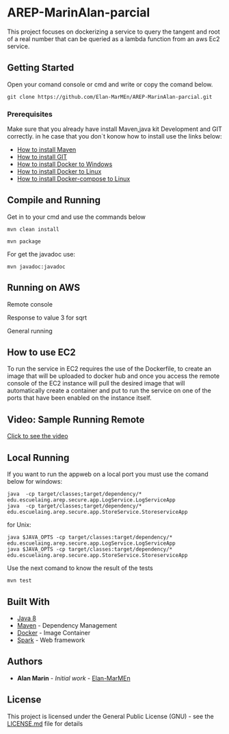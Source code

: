 # AREP-MarinAlan-parcial

This project focuses on dockerizing a service to query the tangent and root of a real number that can be queried 
as a lambda function from an aws Ec2 service.

## Getting Started

Open your comand console or cmd and write or copy the comand below.

```
git clone https://github.com/Elan-MarMEn/AREP-MarinAlan-parcial.git
```

### Prerequisites

Make sure that you already have install Maven,java kit Development and GIT correctly. in he case that you don`t konow how to install use the links below:

* [How to install Maven](https://www.youtube.com/watch?v=RfCWg5ay5B0)
* [How to install GIT](https://git-scm.com/book/en/v2/Getting-Started-Installing-Git)
* [How to install Docker to Windows](https://docs.docker.com/docker-for-windows/install/)
* [How to install Docker to Linux](https://docs.docker.com/engine/install/ubuntu/)
* [How to install Docker-compose to Linux](https://www.digitalocean.com/community/tutorials/how-to-install-and-use-docker-compose-on-ubuntu-20-04-es)

## Compile and Running
Get in to your cmd and use the commands below

```
mvn clean install

mvn package
```

For get the javadoc use:

```
mvn javadoc:javadoc
```
## Running on AWS

Remote console
> [](https://github.com/Elan-MarMEn/AREP-MarinAlan-parcial/blob/main/explain%20resources/img/VirtualMachine.png)

Response to value 3 for sqrt
> [](https://github.com/Elan-MarMEn/AREP-MarinAlan-parcial/blob/main/explain%20resources/img/parcialAWS.png)

General running
> [](/explain%20resources/img/AwsParcial2.png)

## How to use EC2  
To run the service in EC2 requires the use of the Dockerfile, to create an image that will be uploaded to docker hub and once you access the remote console of the EC2 instance will pull the desired image that will automatically create a container and put to run the service on one of the ports that have been enabled on the instance itself.


## Video: Sample Running Remote

[Click to see the video](https://github.com/Elan-MarMEn/AREP-MarinAlan-parcial/raw/main/explain%20resources/video/MarinAlan.mkv)

## Local Running

If you want to run the appweb on a local port 
you must use the comand below for windows:
```
java  -cp target/classes;target/dependency/* edu.escuelaing.arep.secure.app.LogService.LogServiceApp
java  -cp target/classes;target/dependency/* edu.escuelaing.arep.secure.app.StoreService.StoreserviceApp
```
for Unix:
```
java $JAVA_OPTS -cp target/classes:target/dependency/* edu.escuelaing.arep.secure.app.LogService.LogServiceApp
java $JAVA_OPTS -cp target/classes:target/dependency/* edu.escuelaing.arep.secure.app.StoreService.StoreserviceApp
```

Use the next comand to know the result of the tests

```
mvn test
```

## Built With

* [Java 8](https://www.java.com/es/about/whatis_java.jsp) 
* [Maven](https://maven.apache.org/) - Dependency Management
* [Docker](https://www.docker.com/) - Image Container
* [Spark](http://sparkjava.com/) - Web framework


## Authors

* **Alan Marin** - *Initial work* - [Elan-MarMEn](https://github.com/Elan-MarMEn)


## License

This project is licensed under the General Public License (GNU) - see the [LICENSE.md](LICENSE.md) file for details
